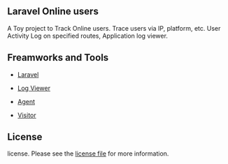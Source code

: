 ## Laravel Online users
A Toy project to Track Online users. Trace users via IP, platform, etc. User Activity Log on specified routes, Application log viewer.


## Freamworks and Tools

- [Laravel](https://laravel.com/)

- [Log Viewer](https://github.com/ARCANEDEV/LogViewer)

- [Agent](https://github.com/jenssegers/agent)

- [Visitor](https://github.com/shetabit/visitor)

## License

license. Please see the [license file](license.md) for more information.

